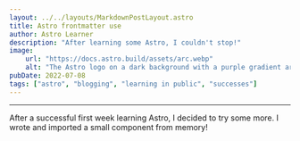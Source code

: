 ```yaml
---
layout: ../../layouts/MarkdownPostLayout.astro
title: Astro frontmatter use
author: Astro Learner
description: "After learning some Astro, I couldn't stop!"
image:
    url: "https://docs.astro.build/assets/arc.webp"
    alt: "The Astro logo on a dark background with a purple gradient arc."
pubDate: 2022-07-08
tags: ["astro", "blogging", "learning in public", "successes"]
---
```


---
After a successful first week learning Astro, I decided to try some more. I wrote and imported a small component from memory!
